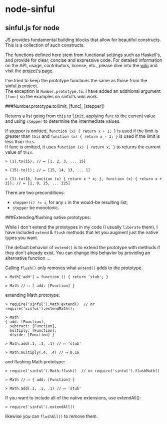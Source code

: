 node-sinful
===========

sinful.js for node
------------------

JS provides fundamental building blocks that allow for beautiful constructs.
This is a collection of such constructs.

The functions defined here stem from functional settings such as Haskell's, and provide for clear, concise and expressive code.
For detailed information on the API, usage, contributors, license, etc., please dive into the [wiki](https://github.com/guipn/sinful.js/wiki/_pages) and visit the [project's page](http://guipn.github.com/sinful.js/).

I've tried to keep the prototype functions the same as those from the sinful.js project.  
The exception is ```Number.prototype.to```.  I have added an additional argument ```[func]``` so the examples on sinful's wiki work.


###Number.prototype.to(limit, [func], [stepper])

Returns a list going from ```this``` to ```limit```, applying ```func``` to the current value and using ```stepper``` to determine the intermediate values.  

If stepper is omitted, ```function (x) { return x + 1; }``` is used if the limit is greater than ```this``` and ```function (x) { return x - 1; }``` is used if the limit is less than ```this```.  
If func is omitted, it uses  ```function (x) { return x; }``` to returns the current value of ```this```.
```
> (1).to(15); // ↦ [1, 2, 3, ... 15]

> (15).to(1); // ↦ [15, 14, 13, ... 1]

> (1).to(16, function (x) { return x * x; }, function (x) { return x + 2}); // ↦ [1, 9, 25, ... 225]
```
There are two preconditions:

* `stepper(i) != i`, for any `i` in the would-be resulting list;
* `stepper` be monotonic.

###Extending/flushing native prototypes:

While I don't extend the prototypes in my code (I usually ```liberate``` them), I have included ```extend``` & ```flush``` methods that let you augment just the native types you want.

The default behavior of ```extend()``` is to extend the prototype with methods if they don't already exist.  You can change this behavior by providing an alternative function ...

Calling ```flush()``` only removes what ```extend()``` adds to the prototype.
```
> Math['add'] = function () { return 'stub'; }

> Math // ↦ [ add: [Function] }
```
extending Math.prototype:
```
> require('sinful').Math.extend()  // or require('sinful').extendMath();

> Math
{ add: [Function],
  subtract: [Function],
  multiply: [Function],
  divide: [Function] }

> Math.add(.1, .1, .1) // ↦ 'stub'

> Math.multiply(.4, .4) // ↦ 0.16
```
and flushing Math.prototype:
```
> require('sinful').Math.flush()  // or require('sinful').flushMath()

> Math // ↦ { add: [Function] }

> Math.add(.1, .1, .1) // ↦ 'stub'
```

If you want to include all of the native extensions, use extendAll():
```
> require('sinful').extendAll() 
```
likewise you can ```flushAll()``` to remove them.

